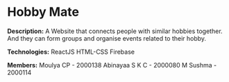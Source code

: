 # Hobby Mate
**Description:**
A Website that connects people with similar hobbies together. And they can form groups and organise events related to their hobby.

**Technologies:**
ReactJS
HTML-CSS
Firebase

**Members:**
Moulya CP - 2000138
Abinayaa S K C - 2000080
M Sushma - 2000114